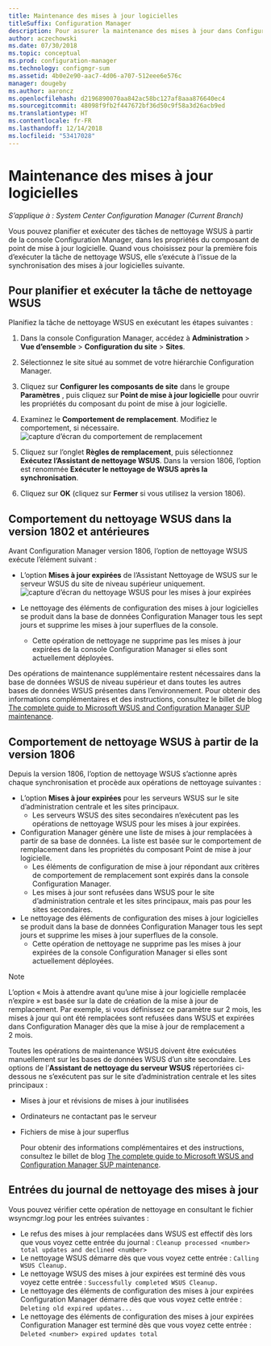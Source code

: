 ```yaml
---
title: Maintenance des mises à jour logicielles
titleSuffix: Configuration Manager
description: Pour assurer la maintenance des mises à jour dans Configuration Manager, vous pouvez planifier la tâche de nettoyage WSUS, ou vous pouvez l’exécuter manuellement.
author: aczechowski
ms.date: 07/30/2018
ms.topic: conceptual
ms.prod: configuration-manager
ms.technology: configmgr-sum
ms.assetid: 4b0e2e90-aac7-4d06-a707-512eee6e576c
manager: dougeby
ms.author: aaroncz
ms.openlocfilehash: d2196890070aa842ac58bc127af8aaa876640ec4
ms.sourcegitcommit: 48098f9fb2f447672bf36d50c9f58a3d26acb9ed
ms.translationtype: HT
ms.contentlocale: fr-FR
ms.lasthandoff: 12/14/2018
ms.locfileid: "53417028"
---
```

# <a name="software-updates-maintenance"></a>Maintenance des mises à jour logicielles

*S’applique à : System Center Configuration Manager (Current Branch)*

Vous pouvez planifier et exécuter des tâches de nettoyage WSUS à partir de la console Configuration Manager, dans les propriétés du composant de point de mise à jour logicielle. Quand vous choisissez pour la première fois d’exécuter la tâche de nettoyage WSUS, elle s’exécute à l’issue de la synchronisation des mises à jour logicielles suivante.  

## <a name="to-schedule-and-run-the-wsus-cleanup-job"></a>Pour planifier et exécuter la tâche de nettoyage WSUS 
Planifiez la tâche de nettoyage WSUS en exécutant les étapes suivantes :   

1.  Dans la console Configuration Manager, accédez à **Administration** > **Vue d’ensemble** > **Configuration du site** > **Sites**. 
2. Sélectionnez le site situé au sommet de votre hiérarchie Configuration Manager. 

3.  Cliquez sur **Configurer les composants de site** dans le groupe **Paramètres** , puis cliquez sur **Point de mise à jour logicielle** pour ouvrir les propriétés du composant du point de mise à jour logicielle.  

4. Examinez le **Comportement de remplacement**. Modifiez le comportement, si nécessaire. 
![capture d’écran du comportement de remplacement](media/sccm-supersedence-behavior.PNG)

5.  Cliquez sur l’onglet **Règles de remplacement**, puis sélectionnez **Exécutez l’Assistant de nettoyage WSUS**. Dans la version 1806, l’option est renommée **Exécuter le nettoyage de WSUS après la synchronisation**. 
 
6. Cliquez sur **OK** (cliquez sur **Fermer** si vous utilisez la version 1806).

## <a name="wsus-cleanup-behavior-in-version-1802-and-earlier"></a>Comportement du nettoyage WSUS dans la version 1802 et antérieures
Avant Configuration Manager version 1806, l’option de nettoyage WSUS exécute l’élément suivant : 
- L’option **Mises à jour expirées** de l’Assistant Nettoyage de WSUS sur le serveur WSUS du site de niveau supérieur uniquement. 
![capture d’écran du nettoyage WSUS pour les mises à jour expirées](media/wsus-cleanup-expired.PNG)

-  Le nettoyage des éléments de configuration des mises à jour logicielles se produit dans la base de données Configuration Manager tous les sept jours et supprime les mises à jour superflues de la console. 
   - Cette opération de nettoyage ne supprime pas les mises à jour expirées de la console Configuration Manager si elles sont actuellement déployées. 

Des opérations de maintenance supplémentaire restent nécessaires dans la base de données WSUS de niveau supérieur et dans toutes les autres bases de données WSUS présentes dans l’environnement. Pour obtenir des informations complémentaires et des instructions, consultez le billet de blog [The complete guide to Microsoft WSUS and Configuration Manager SUP maintenance](https://blogs.technet.microsoft.com/configurationmgr/2016/01/26/the-complete-guide-to-microsoft-wsus-and-configuration-manager-sup-maintenance/). 


## <a name="wsus-cleanup-behavior-starting-in-version-1806"></a>Comportement de nettoyage WSUS à partir de la version 1806
Depuis la version 1806, l’option de nettoyage WSUS s’actionne après chaque synchronisation et procède aux opérations de nettoyage suivantes : <!--1357898 -->
- L’option **Mises à jour expirées** pour les serveurs WSUS sur le site d’administration centrale et les sites principaux.
    - Les serveurs WSUS des sites secondaires n’exécutent pas les opérations de nettoyage WSUS pour les mises à jour expirées. 
- Configuration Manager génère une liste de mises à jour remplacées à partir de sa base de données. La liste est basée sur le comportement de remplacement dans les propriétés du composant Point de mise à jour logicielle. 
    - Les éléments de configuration de mise à jour répondant aux critères de comportement de remplacement sont expirés dans la console Configuration Manager.
    - Les mises à jour sont refusées dans WSUS pour le site d’administration centrale et les sites principaux, mais pas pour les sites secondaires.
- Le nettoyage des éléments de configuration des mises à jour logicielles se produit dans la base de données Configuration Manager tous les sept jours et supprime les mises à jour superflues de la console. 
    - Cette opération de nettoyage ne supprime pas les mises à jour expirées de la console Configuration Manager si elles sont actuellement déployées. 

> [!NOTE]
> L’option « Mois à attendre avant qu’une mise à jour logicielle remplacée n’expire » est basée sur la date de création de la mise à jour de remplacement. Par exemple, si vous définissez ce paramètre sur 2 mois, les mises à jour qui ont été remplacées sont refusées dans WSUS et expirées dans Configuration Manager dès que la mise à jour de remplacement a 2 mois. 

Toutes les opérations de maintenance WSUS doivent être exécutées manuellement sur les bases de données WSUS d’un site secondaire. Les options de l’**Assistant de nettoyage du serveur WSUS** répertoriées ci-dessous ne s’exécutent pas sur le site d’administration centrale et les sites principaux :

- Mises à jour et révisions de mises à jour inutilisées
- Ordinateurs ne contactant pas le serveur
- Fichiers de mise à jour superflus

  Pour obtenir des informations complémentaires et des instructions, consultez le billet de blog [The complete guide to Microsoft WSUS and Configuration Manager SUP maintenance](https://blogs.technet.microsoft.com/configurationmgr/2016/01/26/the-complete-guide-to-microsoft-wsus-and-configuration-manager-sup-maintenance/). 

## <a name="updates-cleanup-log-entries"></a>Entrées du journal de nettoyage des mises à jour
 
Vous pouvez vérifier cette opération de nettoyage en consultant le fichier wsyncmgr.log pour les entrées suivantes : 
  - Le refus des mises à jour remplacées dans WSUS est effectif dès lors que vous voyez cette entrée du journal : `Cleanup processed <number> total updates and declined <number>`
  - Le nettoyage WSUS démarre dès que vous voyez cette entrée : `Calling WSUS Cleanup.`
  - Le nettoyage WSUS des mises à jour expirées est terminé dès vous voyez cette entrée : `Successfully completed WSUS Cleanup.`
  - Le nettoyage des éléments de configuration des mises à jour expirées Configuration Manager démarre dès que vous voyez cette entrée : `Deleting old expired updates...`
  - Le nettoyage des éléments de configuration des mises à jour expirées Configuration Manager est terminé dès que vous voyez cette entrée : `Deleted <number> expired updates total`
